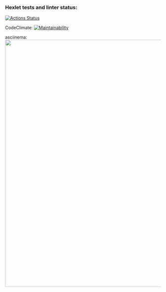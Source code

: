 ### Hexlet tests and linter status:
[![Actions Status](https://github.com/niyak93rus/php-project-45/actions/workflows/hexlet-check.yml/badge.svg)](https://github.com/niyak93rus/php-project-45/actions)

CodeClimate:
[![Maintainability](https://api.codeclimate.com/v1/badges/710c084e2414fdd9256a/maintainability)](https://codeclimate.com/github/niyak93rus/php-project-45/maintainability)

asciinema:
<a href="https://asciinema.org/a/r4gGkt6wjFutTzoxWs703wRBT" target="_blank"><img src="https://asciinema.org/a/r4gGkt6wjFutTzoxWs703wRBT.svg" width="800" /></a>